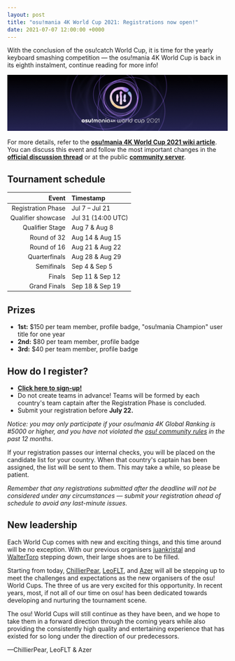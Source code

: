 ```yaml
---
layout: post
title: "osu!mania 4K World Cup 2021: Registrations now open!"
date: 2021-07-07 12:00:00 +0000
---
```


With the conclusion of the osu!catch World Cup, it is time for the yearly keyboard smashing competition — the osu!mania 4K World Cup is back in its eighth instalment, continue reading for more info!

![](/wiki/shared/news/banners/mwc4k-2021.jpg)

For more details, refer to the **[osu!mania 4K World Cup 2021 wiki article](/wiki/Tournaments/MWC/2021_4K)**. You can discuss this event and follow the most important changes in the **[official discussion thread](https://osu.ppy.sh/community/forums/topics/1366220)** or at the public **[community server](https://discord.gg/0Vxo9AsejDkGlk3H "Discord")**.

## Tournament schedule

| Event | Timestamp |
| --: | :-- |
| Registration Phase | Jul 7 – Jul 21 |
| Qualifier showcase | Jul 31 (14:00 UTC) |
| Qualifier Stage | Aug 7 & Aug 8 |
| Round of 32 | Aug 14 & Aug 15 |
| Round of 16 | Aug 21 & Aug 22 |
| Quarterfinals | Aug 28 & Aug 29 |
| Semifinals | Sep 4 & Sep 5 |
| Finals | Sep 11 & Sep 12 |
| Grand Finals | Sep 18 & Sep 19 |

## Prizes

- **1st:** $150 per team member, profile badge, "osu!mania Champion" user title for one year
- **2nd:** $80 per team member, profile badge
- **3rd:** $40 per team member, profile badge

## How do I register?

- **[Click here to sign-up!](https://osu.ppy.sh/community/tournaments/29)**
- Do not create teams in advance! Teams will be formed by each country's team captain after the Registration Phase is concluded.
- Submit your registration before **July 22.**

*Notice: you may only participate if your osu!mania 4K Global Ranking is #5000 or higher, and you have not violated the [osu! community rules](/wiki/Rules) in the past 12 months*.

If your registration passes our internal checks, you will be placed on the candidate list for your country. When that country's captain has been assigned, the list will be sent to them. This may take a while, so please be patient.

*Remember that any registrations submitted after the deadline will not be considered under any circumstances — submit your registration ahead of schedule to avoid any last-minute issues.*

## New leadership

Each World Cup comes with new and exciting things, and this time around will be no exception. With our previous organisers [juankristal](https://osu.ppy.sh/users/443656) and [WalterToro](https://osu.ppy.sh/users/5281416) stepping down, their large shoes are to be filled. 

Starting from today, [ChillierPear](https://osu.ppy.sh/users/9501251), [LeoFLT](https://osu.ppy.sh/users/3668779), and [Azer](https://osu.ppy.sh/users/2155578) will all be stepping up to meet the challenges and expectations as the new organisers of the osu! World Cups. The three of us are very excited for this opportunity. In recent years, most, if not all of our time on osu! has been dedicated towards developing and nurturing the tournament scene. 

The osu! World Cups will still continue as they have been, and we hope to take them in a forward direction through the coming years while also providing the consistently high quality and entertaining experience that has existed for so long under the direction of our predecessors.

—ChillierPear, LeoFLT & Azer
